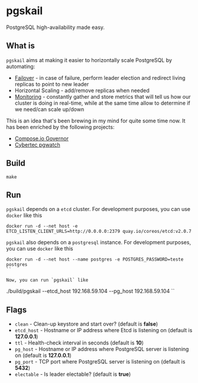 # pgskail
PostgreSQL high-availability made easy.

## What is

`pgskail` aims at making it easier to horizontally scale PostgreSQL by automating:

* [Failover](https://github.com/pires/pgskail/wiki/Failover) - in case of failure, perform leader election and redirect living replicas to point to new leader
* Horizontal Scaling - add/remove replicas when needed
* [Monitoring](https://github.com/pires/pgskail/wiki/Monitoring) - constantly gather and store metrics that will tell us how our cluster is doing in real-time, while at the same time allow to determine if we need/can scale up/down

This is an idea that's been brewing in my mind for quite some time now. It has been enriched by the following projects:

* [Compose.io Governor](https://github.com/compose/governor)
* [Cybertec pgwatch](http://www.cybertec.at/en/products/pgwatch-cybertec-enterprise-postgresql-monitor)

## Build

```
make
```

## Run

`pgskail` depends on a `etcd` cluster. For development purposes, you can use `docker` like this

```
docker run -d --net host -e ETCD_LISTEN_CLIENT_URLS=http://0.0.0.0:2379 quay.io/coreos/etcd:v2.0.7
```

`pgskail` also depends on a `postgresql` instance. For development purposes, you can use `docker` like this

```
docker run -d --net host --name postgres -e POSTGRES_PASSWORD=teste postgres
``

Now, you can run `pgskail` like  

```
./build/pgskail --etcd_host 192.168.59.104 --pg_host 192.168.59.104
``

## Flags

* `clean` - Clean-up keystore and start over? (default is **false**)
* `etcd_host` - Hostname or IP address where Etcd is listening on (default is **127.0.0.1**)
* `ttl` - Health-check interval in seconds (default is **10**)
* `pg_host` - Hostname or IP address where PostgreSQL server is listening on (default is **127.0.0.1**)
* `pg_port` - TCP port where PostgreSQL server is listening on (default is **5432**)
* `electable` - Is leader electable? (default is **true**)
